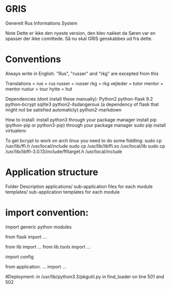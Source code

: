 GRIS
====

Generelt Rus Informations System

Note
Dette er ikke den nyeste version, den blev nakket da Søren var en spasser der ikke comittede.
Så nu skal GRIS genskabbes ud fra dette.


# Conventions

Always write in English.
"Rus", "russer" and "rkg" are excepted from this

Translations
<Danish> = <English>
rus      = rus
russer   = russer
rkg      = rkg
vejleder = tutor
mentor   = mentor
rustur   = tour
hytte    = hut

Dependencies (dont install these manually):
Python2
python-flask 9.2
python-bcrypt
sqlite3
python2-itsdangerous (a dependency of flask that might not be satisfied automaticly)
python2-markdown


How to install:
install python3 through your package manager
install pip (python-pip or python3-pip) through your package manager
sudo pip install virtualenv

To get bcrypt to work on arch linux you need to do some fiddling:
sudo cp /usr/lib/ffi.h /usr/local/include
sudo cp /usr/lib/libffi.so /usr/local/lib
sudo cp /usr/lib/libffi-3.0.13/include/ffitarget.h /usr/local/include


# Application structure
Folder                      Description
applications/               sub-application files for each module
templates/<application>     sub-application templates for each module


# import convention:
import generic python modules

from flask import ...

from lib import ...
from lib.tools import ...

import config

from application. ... import ...



#Deployment:
in /usr/lib/python3.3/pkgutil.py
in find_loader on line 501 and 502
